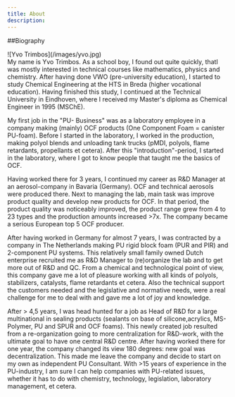 ```yaml
---
title: About
description:
---
```


##Biography

<div class='bio-image'>![Yvo Trimbos](/images/yvo.jpg)</div>
My name is Yvo Trimbos. As a school boy, I found out quite quickly, thatI was mostly interested in technical courses like mathematics, physics and chemistry. After having done VWO (pre-university education), I started to study Chemical Engineering at the HTS in Breda (higher vocational education). Having finished this study, I continued at the Technical University in Eindhoven, where I received my Master's diploma as Chemical Engineer in 1995 (MSChE).

My first job in the "PU- Business" was as a laboratory employee in a company making (mainly) OCF products (One Component Foam = canister PU-foam). Before I started in the laboratory, I worked in the production, making polyol blends and unloading tank trucks (pMDI, polyols, flame retardants, propellants et cetera). After this "introduction"-period, I started in the laboratory, where I got to know people that taught me the basics of OCF.

Having worked there for 3 years, I continued my career as R&D Manager at an aerosol-company in Bavaria (Germany). OCF and technical aerosols were produced there. Next to managing the lab, main task was improve product quality and develop new products for OCF. In that period, the product quality was noticeably improved, the product range grew from 4 to 23 types and the production amounts increased >7x. The company became a serious European top 5 OCF producer.

After having worked in Germany for almost 7 years, I was contracted by a company in The Netherlands making PU rigid block foam (PUR and PIR) and 2-component PU systems. This relatively small family owned Dutch enterprise recruited me as R&D Manager to (re)organize the lab and to get more out of R&D and QC. From a chemical and technological point of view, this company gave me a lot of pleasure working with all kinds of polyols, stabilizers, catalysts, flame retardants et cetera. Also the technical support the customers needed and the legislative and normative needs, were a real challenge for me to deal with and gave me a lot of joy and knowledge.

After > 4,5 years, I was head hunted for a job as Head of R&D for a large multinational in sealing products (sealants on base of silicone,acrylics, MS-Polymer, PU and SPUR and OCF foams). This newly created job resulted from a re-organization going to more centralization for R&D-work, with the ultimate goal to have one central R&D centre. After having worked there for one year, the company changed its view 180 degrees: new goal was decentralization. This made me leave the company and decide to start on my own as independent PU Consultant. With >15 years of experience in the PU-industry, I am sure I can help companies with PU-related issues, whether it has to do with chemistry, technology, legislation, laboratory management, et cetera.

